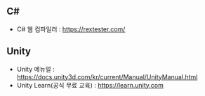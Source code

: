 ## C#
  - C# 웹 컴파일러 : https://rextester.com/
## Unity
  - Unity 메뉴얼 : https://docs.unity3d.com/kr/current/Manual/UnityManual.html
  - Unity Learn(공식 무료 교육) :  https://learn.unity.com
